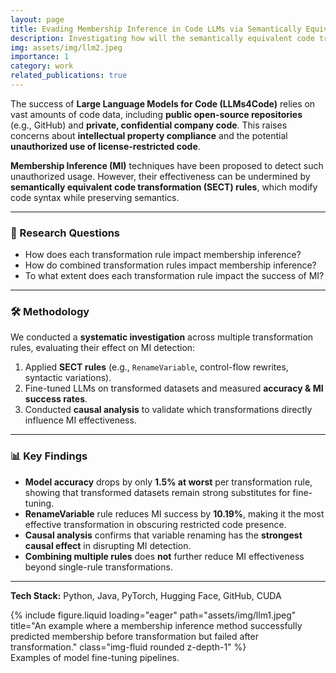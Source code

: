 ```yaml
---
layout: page
title: Evading Membership Inference in Code LLMs via Semantically Equivalent Transformations
description: Investigating how will the semantically equivalent code transformation impact the training result of LLMs4Code
img: assets/img/llm2.jpeg
importance: 1
category: work
related_publications: true
---
```

The success of **Large Language Models for Code (LLMs4Code)** relies on vast amounts of code data, including **public open-source repositories** (e.g., GitHub) and **private, confidential company code**. This raises concerns about **intellectual property compliance** and the potential **unauthorized use of license-restricted code**.  

**Membership Inference (MI)** techniques have been proposed to detect such unauthorized usage. However, their effectiveness can be undermined by **semantically equivalent code transformation (SECT) rules**, which modify code syntax while preserving semantics.

---

### 🔎 Research Questions
- How does each transformation rule impact membership inference? 
- How do combined transformation rules impact membership inference?
- To what extent does each transformation rule impact the success of MI?

---

### 🛠️ Methodology
We conducted a **systematic investigation** across multiple transformation rules, evaluating their effect on MI detection:

1. Applied **SECT rules** (e.g., `RenameVariable`, control-flow rewrites, syntactic variations).  
2. Fine-tuned LLMs on transformed datasets and measured **accuracy & MI success rates**.  
3. Conducted **causal analysis** to validate which transformations directly influence MI effectiveness.

---

### 📊 Key Findings
- **Model accuracy** drops by only **1.5% at worst** per transformation rule, showing that transformed datasets remain strong substitutes for fine-tuning.  
- **RenameVariable** rule reduces MI success by **10.19%**, making it the most effective transformation in obscuring restricted code presence.  
- **Causal analysis** confirms that variable renaming has the **strongest causal effect** in disrupting MI detection.  
- **Combining multiple rules** does **not** further reduce MI effectiveness beyond single-rule transformations.  

---

**Tech Stack:** Python, Java, PyTorch, Hugging Face, GitHub, CUDA  

<div class="row">
  <div class="col-sm mt-3 mt-md-0">
    {% include figure.liquid loading="eager" path="assets/img/llm1.jpeg" title="An example where a membership inference method successfully predicted membership before transformation but failed after transformation." class="img-fluid rounded z-depth-1" %}
  </div>
</div>

<div class="caption">
  Examples of model fine-tuning pipelines.
</div>
